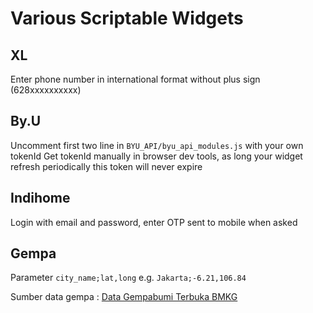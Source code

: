 # Various Scriptable Widgets
## XL
Enter phone number in international format without plus sign (628xxxxxxxxxx)
## By.U
Uncomment first two line in `BYU_API/byu_api_modules.js` with your own tokenId
Get tokenId manually in browser dev tools, as long your widget refresh periodically this token will never expire
## Indihome
Login with email and password, enter OTP sent to mobile when asked
## Gempa
Parameter `city_name;lat,long` e.g. `Jakarta;-6.21,106.84`

Sumber data gempa : [Data Gempabumi Terbuka BMKG](https://data.bmkg.go.id/gempabumi/)
